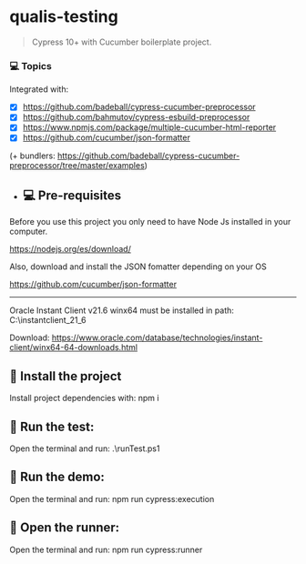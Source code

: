 # qualis-testing


> Cypress 10+ with Cucumber boilerplate project.

### 💻 Topics

Integrated with:

- [x] https://github.com/badeball/cypress-cucumber-preprocessor
- [x] https://github.com/bahmutov/cypress-esbuild-preprocessor
- [x] https://www.npmjs.com/package/multiple-cucumber-html-reporter
- [x] https://github.com/cucumber/json-formatter

(+ bundlers: https://github.com/badeball/cypress-cucumber-preprocessor/tree/master/examples)

- ## 💻 Pre-requisites

Before you use this project you only need to have Node Js installed in your computer.

https://nodejs.org/es/download/

Also, download and install the JSON fomatter depending on your OS

https://github.com/cucumber/json-formatter

______________________________________________________________________________________

Oracle Instant Client v21.6 winx64 must be installed in path: C:\instantclient_21_6

Download: https://www.oracle.com/database/technologies/instant-client/winx64-64-downloads.html

## 🚀 Install the project

Install project dependencies with: npm i


## 🚀 Run the test: 
Open the terminal and run: .\runTest.ps1

## 🚀 Run the demo: 
Open the terminal and run: npm run cypress:execution

## 🚀 Open the runner: 
Open the terminal and run: npm run cypress:runner